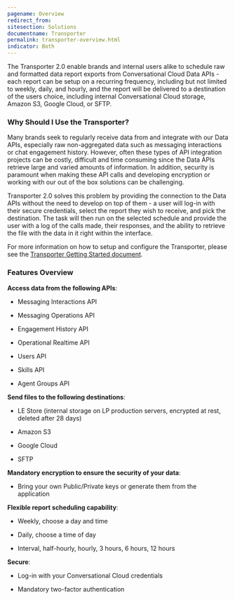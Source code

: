 ```yaml
---
pagename: Overview
redirect_from:
sitesection: Solutions
documentname: Transporter
permalink: transporter-overview.html
indicator: Both
---
```


The Transporter 2.0 enable brands and internal users alike to schedule raw and formatted data report exports from Conversational Cloud Data APIs - each report can be setup on a recurring frequency, including but not limited to weekly, daily, and hourly, and the report will be delivered to a destination of the users choice, including internal Conversational Cloud storage, Amazon S3, Google Cloud, or SFTP.

### Why Should I Use the Transporter?

Many brands seek to regularly receive data from and integrate with our Data APIs, especially raw non-aggregated data such as messaging interactions or chat engagement history.  However, often these types of API integration projects can be costly, difficult and time consuming since the Data APIs retrieve large and varied amounts of information. In addition, security is paramount when making these API calls and developing encryption or working with our out of the box solutions can be challenging.

Transporter 2.0 solves this problem by providing the connection to the Data APIs without the need to develop on top of them - a user will log-in with their secure credentials, select the report they wish to receive, and pick the destination. The task will then run on the selected schedule and provide the user with a log of the calls made, their responses, and the ability to retrieve the file with the data in it right within the interface.

<div class="important">For more information on how to setup and configure the Transporter, please see the <a href="transporter-getting-started.html">Transporter Getting Started document</a>.</div>

### Features Overview

**Access data from the following APIs**:

* Messaging Interactions API

* Messaging Operations API

* Engagement History API

* Operational Realtime API

* Users API

* Skills API

* Agent Groups API

**Send files to the following destinations**:

* LE Store (internal storage on LP production servers, encrypted at rest, deleted after 28 days)

* Amazon S3

* Google Cloud

* SFTP

**Mandatory encryption to ensure the security of your data**:

* Bring your own Public/Private keys or generate them from the application

**Flexible report scheduling capability**:

* Weekly, choose a day and time

* Daily, choose a time of day

* Interval, half-hourly, hourly, 3 hours, 6 hours, 12 hours

**Secure**:

* Log-in with your Conversational Cloud credentials

* Mandatory two-factor authentication

